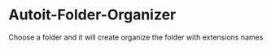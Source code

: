 # Autoit-Folder-Organizer
Choose a folder and it will create organize the folder with extensions names 
